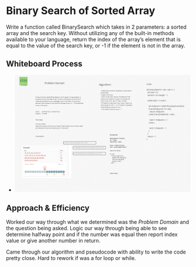 # Binary Search of Sorted Array

Write a function called BinarySearch which takes in 2 parameters: a sorted array and the search key. Without utilizing any of the built-in methods available to your language, return the index of the array’s element that is equal to the value of the search key, or -1 if the element is not in the array.

## Whiteboard Process

* ![Code Challenge 03](array-binary-search.png)

## Approach & Efficiency

Worked our way through what we determined was the _Problem Domain_ and the question being asked. Logic our way through being able to see determine halfway point and if the number was equal then report index value or give another number in return.

Came through our algorithm and pseudocode with ability to write the code pretty close. Hard to rework if was a for loop or while.
